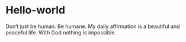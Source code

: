 # Hello-world
Don’t just be human. Be humane. My daily affirmation is a beautiful and peaceful life. With God nothing is impossible.
